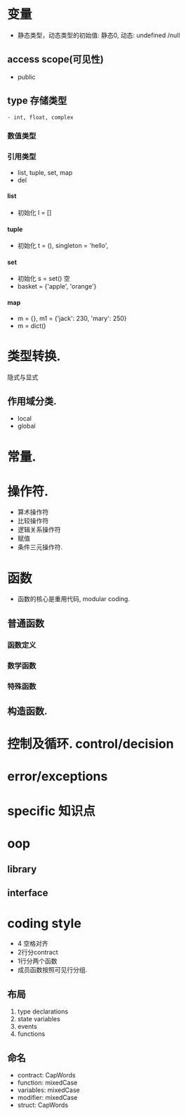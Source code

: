 # 变量
- 静态类型，动态类型的初始值: 静态0, 动态: undefined /null
## access scope(可见性)
- public
## type 存储类型
    - int, float, complex

### 数值类型

### 引用类型
- list, tuple, set, map
- del

#### list
- 初始化 l = []
#### tuple
- 初始化 t = (), singleton = 'hello',
#### set
- 初始化 s = set() 空
- basket = {'apple', 'orange'}
#### map
- m = {}, m1 = {'jack': 230, 'mary': 250}
- m = dict()

# 类型转换.
隐式与显式

## 作用域分类.
- local
- global

# 常量.
# 操作符.
- 算术操作符
- 比较操作符
- 逻辑关系操作符
- 赋值
- 条件三元操作符.
# 函数
- 函数的核心是重用代码, modular coding.
## 普通函数
### 函数定义
### 数学函数
### 特殊函数

## 构造函数.

# 控制及循环. control/decision

# error/exceptions

# specific 知识点

# oop

## library

## interface


# coding style
- 4 空格对齐
- 2行分contract
- 1行分两个函数
- 成员函数按照可见行分组.
## 布局
1. type declarations
2. state variables
3. events
4. functions

## 命名
- contract: CapWords
- function: mixedCase
- variables: mixedCase
- modifier: mixedCase
- struct: CapWords